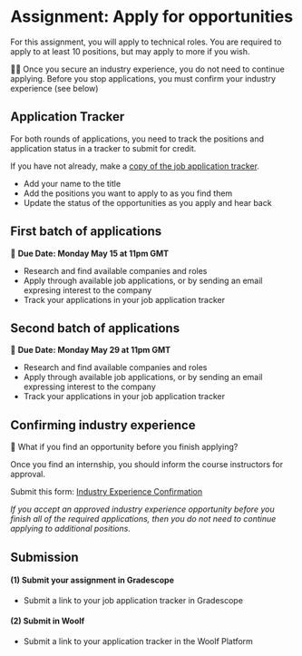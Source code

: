 # Assignment: Apply for opportunities

For this assignment, you will apply to technical roles. You are required to apply to at least 10 positions, but may apply to more if you wish.

<aside>
  📢📢 Once you secure an industry experience, you do not need to continue applying. Before you stop applications, you must confirm your industry experience (see below)
  </aside>
    

## Application Tracker

For both rounds of applications, you need to track the positions and application status in a tracker to submit for credit.

If you have not already, make a [copy of the job application tracker](https://docs.google.com/spreadsheets/d/1UyblPl26CxdMDx8M8SxoEP-lcgHRGfTXvdGacnkIHMw/copy).

* Add your name to the title
* Add the positions you want to apply to as you find them
* Update the status of the opportunities as you apply and hear back

## First batch of applications

<aside>

  📝 **Due Date: Monday May 15 at 11pm GMT**
 
</aside>

- Research and find available companies and roles
- Apply through available job applications, or by sending an email expresing interest to the company
- Track your applications in your job application tracker

## Second batch of applications

<aside>

  📝 **Due Date: Monday May 29 at 11pm GMT**
 
</aside>

- Research and find available companies and roles
- Apply through available job applications, or by sending an email expressing interest to the company
- Track your applications in your job application tracker

## Confirming industry experience

<aside>

🤔 What if you find an opportunity before you finish applying?
 
</aside>

Once you find an internship, you should inform the course instructors for approval. 

Submit this form: <a href="https://forms.gle/HHMMGzSG4ZoiN2dh8" target="_blank"> Industry Experience Confirmation </a>

_If you accept an approved industry experience opportunity before you finish all of the required applications, then you do not need to continue applying to additional positions._

## Submission

#### (1) Submit your assignment in Gradescope

- Submit a link to your job application tracker in Gradescope

#### (2) Submit in Woolf

- Submit a link to your application tracker in the Woolf Platform
